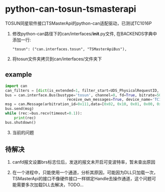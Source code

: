 # python-can-tosun-tsmasterapi

TOSUN同星软件接口TSMasterApi的python-can适配驱动，已测试TC1016P
1. 修改python-can路径下的can/interfaces/__init__.py文件, 在BACKENDS字典中添加一行:

   ```
   "tosun": ("can.interfaces.tosun", "TSMasterApiBus"),
   ```

2. 将tosun文件夹拷贝到can/interfaces/文件夹下

## example

```python
import can
can_filters = [dict(is_extended=1, filter_start=UDS_PhysicalRequestID, filter_end=UDS_PhysicalRequestID),]
bus = can.interface.Bus(bustype='tosun', channel=0, fd=True, bitrate=500000, data_bitrate=2000000,
                            receive_own_messages=True, device_name='TC1016', device_type=3, hw_index=0)
msg = can.Message(arbitration_id=0x111,data=[0x02, 0x10, 0x01, 0x00, 0x00, 0x00, 0x00, 0x00],is_extended_id=False, )
bus.send(msg)
while (rec:=bus.recv(timeout=0.1)):
    print(rec)
bus.shutdown()
```

3. 当前的问题

## 待解决

1. canfd报文设置brs标志位后，发送的报文未开启可变波特率，暂未查出原因
   
2. 在一个进程中，只能使用一个通道，分析其原因，可能因为DLL只加载一次，TSMasterApi的接口不像硬件接口一样绑定Handle去操作通道，这个问题可能需要多次加载DLL去解决，TODO...
